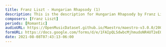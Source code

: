 ```yaml
---
title: Franz Liszt - Hungarian Rhapsody (1)
description: This is the description for Hungarian Rhapsody by Franz Liszt
composers: [Franz Liszt]
periods: [Romantic]
audioURL: https://OpenMusicDataset.github.io/Maestro/maestro-v3.0.0/2009/MIDI-Unprocessed_12_R1_2009_03-05_ORIG_MID--AUDIO_12_R1_2009_12_R1_2009_05_WAV.midi
formURL: https://docs.google.com/forms/d/e/1FAIpQLSdwbcMjhmudoNR4UT2eEOrqD0ZUFdf0OTd1tocTrwJogH3Pig/viewform
date: 2021-08-08T07:43:13-06:00
---
```

